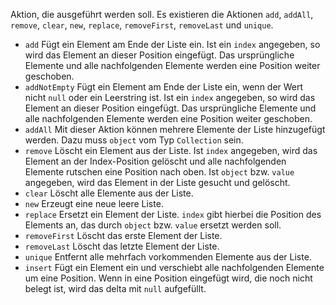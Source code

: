 Aktion, die ausgeführt werden soll. Es existieren die Aktionen `add`, `addAll`, `remove`, `clear`, `new`, `replace`, `removeFirst`, `removeLast` und `unique`.
- `add` Fügt ein Element am Ende der Liste ein. Ist ein `index` angegeben, so wird das Element an dieser Position eingefügt. Das ursprüngliche Elemente und alle nachfolgenden Elemente werden eine Position weiter geschoben.
- `addNotEmpty` Fügt ein Element am Ende der Liste ein, wenn der Wert nicht `null` oder ein Leerstring ist. Ist ein `index` angegeben, so wird das Element an dieser Position eingefügt. Das ursprüngliche Elemente und alle nachfolgenden Elemente werden eine Position weiter geschoben.
- `addAll` Mit dieser Aktion können mehrere Elemente der Liste hinzugefügt werden. Dazu muss `object` vom Typ `Collection` sein.
- `remove` Löscht ein Element aus der Liste. Ist `index` angegeben, wird das Element an der Index-Position gelöscht und alle nachfolgenden Elemente rutschen eine Position nach oben. Ist `object` bzw. `value` angegeben, wird das Element in der Liste gesucht und gelöscht.
- `clear` Löscht alle Elemente aus der Liste.
- `new` Erzeugt eine neue leere Liste.
- `replace` Ersetzt ein Element der Liste. `index` gibt hierbei die Position des Elements an, das durch `object` bzw. `value` ersetzt werden soll.
- `removeFirst` Löscht das erste Element der Liste.
- `removeLast` Löscht das letzte Element der Liste.
- `unique` Entfernt alle mehrfach vorkommenden Elemente aus der Liste.
- `insert` Fügt ein Element ein und verschiebt alle nachfolgenden Elemente um eine Position. Wenn in eine Position eingefügt wird, die noch nicht belegt ist, wird das delta mit `null` aufgefüllt.